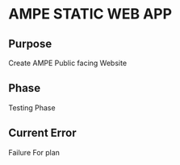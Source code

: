 # **AMPE STATIC WEB APP**

## Purpose
Create AMPE Public facing Website

## Phase

Testing Phase

## Current Error

Failure For plan